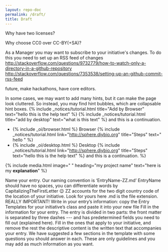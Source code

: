 ```yaml
---
layout: repo-doc
permalink: /draft/
title: Draft
---
```


Why have two licenses?

Why choose CC0 over CC-BY(+SA)?

As a Manager you may want to subscribe to your initiative's changes. To do this you need to set up an RSS feed of changes
http://stackoverflow.com/questions/9732779/how-to-watch-only-a-directory-in-a-github-repository
http://stackoverflow.com/questions/7353538/setting-up-an-github-commit-rss-feed


future, make hackathons, have core editors.

In some cases, we may want to add many hints, but it can make the page look cluttered. So instead, you may find hint bubbles, which are collapsable hint boxes. {% include _notices/tutorial.html title="Add by Browser" text="hello this is the help text" %}
{% include _notices/tutorial.html title="add by desktop" text="what is this text" %} and this is a continuation.


- {% include _oi/browser.html %} Browser {% include _notices/tutorial.html link="http://sphere.diybio.org" title="Steps" text=" hello " %}
- {% include _oi/desktop.html %} Desktop {% include _notices/tutorial.html link="http://sphere.diybio.org" title="Steps" text="hello this is the help text" %} and this is a continuation.
%}

{% include media.html image=" " heading="my project name" text="here is my **explanation**" %}


Name your entry. Our naming convention is ‘EntryName-ZZ.md’
EntryName should have no spaces, you can differentiate words by CapitalizingTheFirstLetter :wink:
ZZ accounts for the two digit country code of the location of your initiative. Look for yours here
.md is the file extension. REALLY IMPORTANT!
Write in your entry’s information: copy the Entry Templates for your initiative’s class and paste it into your new file
Fill in the information for your entry. The entry is divided in two parts:
the front matter is separated by three dashes --- and has predetermined fields you need to fill out (explained here). Fill in the ones that apply to your initiative, and remove the rest
the descriptive content is the written text that accompanies your entry. We have suggested a few sections in the template with some questions you should answer in each. These are only guidelines and you may add as much information as you want.

